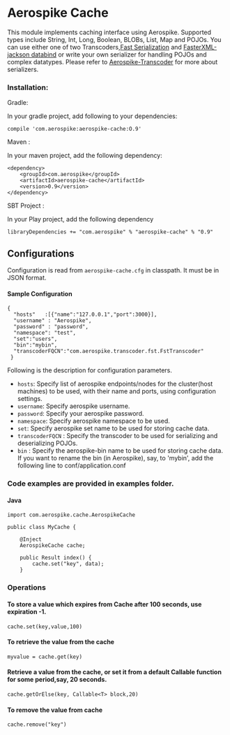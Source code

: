 # Aerospike Cache

This module implements caching interface using Aerospike. Supported types include String, Int, Long, Boolean, BLOBs, List, Map and POJOs. 
You can use either one of two Transcoders,[Fast Serialization](https://github.com/RuedigerMoeller/fast-serialization) 
and [FasterXML-jackson databind](https://github.com/FasterXML/jackson-databind/wiki/Serialization-Features) or write your own serializer
for handling POJOs and complex datatypes. Please refer to [Aerospike-Transcoder](https://github.com/aerospike/aerospike-java-plugins/tree/master/transcoder) for more about serializers.

### Installation:

Gradle:

In your gradle project, add following to your dependencies:

```
compile 'com.aerospike:aerospike-cache:O.9'
```
Maven : 

In your maven project, add the following dependency:

```
<dependency>
	<groupId>com.aerospike</groupId>
	<artifactId>aerospike-cache</artifactId>
	<version>0.9</version>
</dependency>

```

SBT Project :

In your Play project, add the following dependency

```
libraryDependencies += "com.aerospike" % "aerospike-cache" % "0.9"
```

## Configurations

Configuration is read from ```aerospike-cache.cfg``` in classpath. It must be in JSON format.

#### Sample Configuration
```
{
  "hosts"	:[{"name":"127.0.0.1","port":3000}],
  "username" : "Aerospike",
  "password" : "password",
  "namespace": "test",
  "set":"users",
  "bin":"mybin",
  "transcoderFQCN":"com.aerospike.transcoder.fst.FstTranscoder"
 }
```


Following is the description for configuration parameters.
	
* ```hosts```: Specify list of aerospike endpoints/nodes for the cluster(host machines) to be used, with their
	 name and ports, using configuration settings. 
* ```username```: Specify aerospike username. 
* ```password```: Specify your aerospike password. 
* ```namespace```: Specify aerospike namespace to be used.
* ```set```: Specify aerospike set name to be used for storing cache data.  
* ```transcoderFQCN``` : Specify the transcoder to be used for serializing and deserializing POJOs. 
* ```bin``` : Specify the aerospike-bin name to be used for storing cache data. If you want to rename the bin (in Aerospike),
 say, to 'mybin', add the following line to conf/application.conf



### Code examples are provided in examples folder.

#### Java

```
import com.aerospike.cache.AerospikeCache

public class MyCache {

	@Inject
	AerospikeCache cache;

	public Result index() {
		cache.set("key", data);
	}
```

### Operations

#### To store a value which expires from Cache after 100 seconds, use expiration -1.

```
cache.set(key,value,100)
```
	
#### To retrieve the value from the cache 

```
myvalue = cache.get(key)
```

#### Retrieve a value from the cache, or set it from a default Callable function for some period,say, 20 seconds.

```
cache.getOrElse(key, Callable<T> block,20)
```

#### To remove the value from cache

```
cache.remove("key")
```
